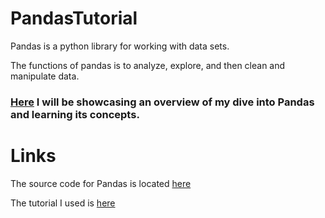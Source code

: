 # PandasTutorial
Pandas is a python library for working with data sets.

The functions of pandas is to analyze, explore, and then clean and manipulate data. 

### [Here](https://github.com/Dameme1/PandasTutorial/blob/main/Tameem_Python_Tutorial.ipynb) I will be showcasing an overview of my dive into Pandas and learning its concepts. 



# Links
The source code for Pandas is located [here](https://github.com/pandas-dev/pandas)

The tutorial I used is [here](https://www.w3schools.com/python/pandas/pandas_intro.asp)
